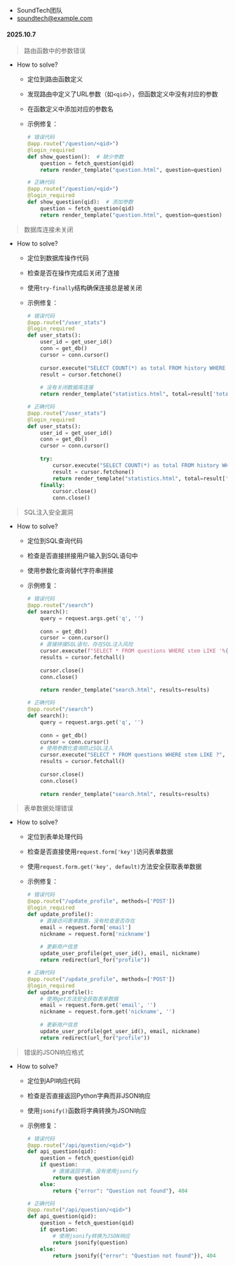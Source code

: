 * SoundTech团队
* soundtech@example.com

#### 2025.10.7

> 路由函数中的参数错误

* How to solve?
  * 定位到路由函数定义
  * 发现路由中定义了URL参数（如`<qid>`），但函数定义中没有对应的参数
  * 在函数定义中添加对应的参数名
  * 示例修复：

    ```python
    # 错误代码
    @app.route("/question/<qid>")
    @login_required
    def show_question():  # 缺少参数
        question = fetch_question(qid)
        return render_template("question.html", question=question)
    
    # 正确代码
    @app.route("/question/<qid>")
    @login_required
    def show_question(qid):  # 添加参数
        question = fetch_question(qid)
        return render_template("question.html", question=question)
    ```

> 数据库连接未关闭

* How to solve?
  * 定位到数据库操作代码
  * 检查是否在操作完成后关闭了连接
  * 使用`try-finally`结构确保连接总是被关闭
  * 示例修复：

    ```python
    # 错误代码
    @app.route("/user_stats")
    @login_required
    def user_stats():
        user_id = get_user_id()
        conn = get_db()
        cursor = conn.cursor()
        
        cursor.execute("SELECT COUNT(*) as total FROM history WHERE user_id = ?", (user_id,))
        result = cursor.fetchone()
        
        # 没有关闭数据库连接
        return render_template("statistics.html", total=result['total'])
    
    # 正确代码
    @app.route("/user_stats")
    @login_required
    def user_stats():
        user_id = get_user_id()
        conn = get_db()
        cursor = conn.cursor()
        
        try:
            cursor.execute("SELECT COUNT(*) as total FROM history WHERE user_id = ?", (user_id,))
            result = cursor.fetchone()
            return render_template("statistics.html", total=result['total'])
        finally:
            cursor.close()
            conn.close()
    ```

> SQL注入安全漏洞

* How to solve?
  * 定位到SQL查询代码
  * 检查是否直接拼接用户输入到SQL语句中
  * 使用参数化查询替代字符串拼接
  * 示例修复：

    ```python
    # 错误代码
    @app.route("/search")
    def search():
        query = request.args.get('q', '')
        
        conn = get_db()
        cursor = conn.cursor()
        # 直接拼接SQL语句，存在SQL注入风险
        cursor.execute(f"SELECT * FROM questions WHERE stem LIKE '%{query}%'")
        results = cursor.fetchall()
        
        cursor.close()
        conn.close()
        
        return render_template("search.html", results=results)
    
    # 正确代码
    @app.route("/search")
    def search():
        query = request.args.get('q', '')
        
        conn = get_db()
        cursor = conn.cursor()
        # 使用参数化查询防止SQL注入
        cursor.execute("SELECT * FROM questions WHERE stem LIKE ?", (f'%{query}%',))
        results = cursor.fetchall()
        
        cursor.close()
        conn.close()
        
        return render_template("search.html", results=results)
    ```

> 表单数据处理错误

* How to solve?
  * 定位到表单处理代码
  * 检查是否直接使用`request.form['key']`访问表单数据
  * 使用`request.form.get('key', default)`方法安全获取表单数据
  * 示例修复：

    ```python
    # 错误代码
    @app.route("/update_profile", methods=['POST'])
    @login_required
    def update_profile():
        # 直接访问表单数据，没有检查是否存在
        email = request.form['email']
        nickname = request.form['nickname']
        
        # 更新用户信息
        update_user_profile(get_user_id(), email, nickname)
        return redirect(url_for("profile"))
    
    # 正确代码
    @app.route("/update_profile", methods=['POST'])
    @login_required
    def update_profile():
        # 使用get方法安全获取表单数据
        email = request.form.get('email', '')
        nickname = request.form.get('nickname', '')
        
        # 更新用户信息
        update_user_profile(get_user_id(), email, nickname)
        return redirect(url_for("profile"))
    ```

> 错误的JSON响应格式

* How to solve?
  * 定位到API响应代码
  * 检查是否直接返回Python字典而非JSON响应
  * 使用`jsonify()`函数将字典转换为JSON响应
  * 示例修复：

    ```python
    # 错误代码
    @app.route("/api/question/<qid>")
    def api_question(qid):
        question = fetch_question(qid)
        if question:
            # 直接返回字典，没有使用jsonify
            return question
        else:
            return {"error": "Question not found"}, 404
    
    # 正确代码
    @app.route("/api/question/<qid>")
    def api_question(qid):
        question = fetch_question(qid)
        if question:
            # 使用jsonify转换为JSON响应
            return jsonify(question)
        else:
            return jsonify({"error": "Question not found"}), 404
    ```